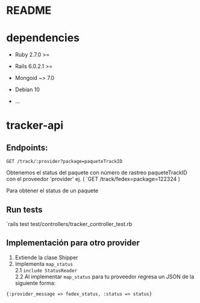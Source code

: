 # README

# dependencies
* Ruby 2.7.0 >=
* Rails 6.0.2.1 >=
* Mongoid ~> 7.0
* Debian 10

* ...
# tracker-api
## Endpoints:
`GET /track/:provider?package=paqueteTrackID`

Obtenemos el status del paquete con número de rastreo paqueteTrackID con el proveedor 'provider' ej. ( `GET /track/fedex=package=122324  )

Para obtener el status de un paquete

## Run tests

 `rails test test/controllers/tracker_controller_test.rb

## Implementación para otro provider
1. Extiende la clase Shipper
2. Implementa `map_status`  
2.1 `include StatusReader`  
2.2 Al implementar `map_status`  para tu proveedor regresa un JSON de la siguiente forma:

  `{:provider_message => fedex_status, :status => status}`  
